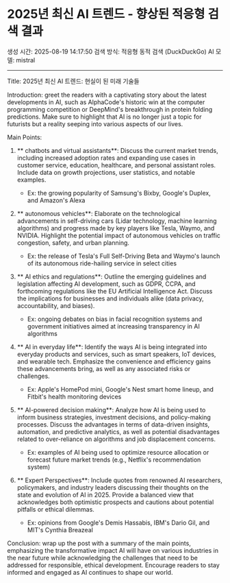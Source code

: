# 2025년 최신 AI 트렌드 - 향상된 적응형 검색 결과
생성 시간: 2025-08-19 14:17:50
검색 방식: 적응형 동적 검색 (DuckDuckGo)
AI 모델: mistral

---

Title: 2025년 최신 AI 트렌드: 현실이 된 미래 기술들

Introduction:
 greet the readers with a captivating story about the latest developments in AI, such as AlphaCode's historic win at the computer programming competition or DeepMind's breakthrough in protein folding predictions. Make sure to highlight that AI is no longer just a topic for futurists but a reality seeping into various aspects of our lives.

Main Points:

1. ** chatbots and virtual assistants**: Discuss the current market trends, including increased adoption rates and expanding use cases in customer service, education, healthcare, and personal assistant roles. Include data on growth projections, user statistics, and notable examples.
   - Ex: the growing popularity of Samsung's Bixby, Google's Duplex, and Amazon's Alexa

2. ** autonomous vehicles**: Elaborate on the technological advancements in self-driving cars (Lidar technology, machine learning algorithms) and progress made by key players like Tesla, Waymo, and NVIDIA. Highlight the potential impact of autonomous vehicles on traffic congestion, safety, and urban planning.
   - Ex: the release of Tesla's Full Self-Driving Beta and Waymo's launch of its autonomous ride-hailing service in select cities

3. ** AI ethics and regulations**: Outline the emerging guidelines and legislation affecting AI development, such as GDPR, CCPA, and forthcoming regulations like the EU Artificial Intelligence Act. Discuss the implications for businesses and individuals alike (data privacy, accountability, and biases).
   - Ex: ongoing debates on bias in facial recognition systems and government initiatives aimed at increasing transparency in AI algorithms

4. ** AI in everyday life**: Identify the ways AI is being integrated into everyday products and services, such as smart speakers, IoT devices, and wearable tech. Emphasize the convenience and efficiency gains these advancements bring, as well as any associated risks or challenges.
   - Ex: Apple's HomePod mini, Google's Nest smart home lineup, and Fitbit's health monitoring devices

5. ** AI-powered decision making**: Analyze how AI is being used to inform business strategies, investment decisions, and policy-making processes. Discuss the advantages in terms of data-driven insights, automation, and predictive analytics, as well as potential disadvantages related to over-reliance on algorithms and job displacement concerns.
   - Ex: examples of AI being used to optimize resource allocation or forecast future market trends (e.g., Netflix's recommendation system)

6. ** Expert Perspectives**: Include quotes from renowned AI researchers, policymakers, and industry leaders discussing their thoughts on the state and evolution of AI in 2025. Provide a balanced view that acknowledges both optimistic prospects and cautions about potential pitfalls or ethical dilemmas.
   - Ex: opinions from Google's Demis Hassabis, IBM's Dario Gil, and MIT's Cynthia Breazeal

Conclusion:
 wrap up the post with a summary of the main points, emphasizing the transformative impact AI will have on various industries in the near future while acknowledging the challenges that need to be addressed for responsible, ethical development. Encourage readers to stay informed and engaged as AI continues to shape our world.